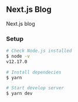 ## Next.js Blog

Next.js blog

### Setup

```bash
# Check Node.js installed
$ node -v
v12.17.0

# Install dependecies
$ yarn

# Start develop server
$ yarn dev
```